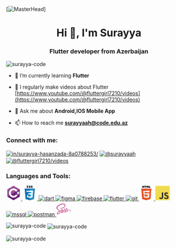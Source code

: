 [![MasterHead](https://miro.medium.com/max/1200/1*-6WdIcd88w3pfphHOYln3Q.png)]
<h1 align="center">Hi 👋, I'm Surayya</h1>
<h3 align="center">Flutter developer from Azerbaijan</h3>


<p align="left"> <img src="https://komarev.com/ghpvc/?username=surayya-code&label=Profile%20views&color=0e75b6&style=flat" alt="surayya-code" /> </p>

- 🌱 I’m currently learning **Flutter**

- 📝 I regularly make videos about Flutter [https://www.youtube.com/@fluttergirl7210/videos](https://www.youtube.com/@fluttergirl7210/videos)

- 💬 Ask me about **Android,IOS Mobile App**

- 📫 How to reach me **surayyaah@code.edu.az**

<h3 align="left">Connect with me:</h3>
<p align="left">
<a href="https://linkedin.com/in/in/surayya-hasanzada-8a0788253/" target="blank"><img align="center" src="https://raw.githubusercontent.com/rahuldkjain/github-profile-readme-generator/master/src/images/icons/Social/linked-in-alt.svg" alt="in/surayya-hasanzada-8a0788253/" height="30" width="40" /></a>
<a href="https://medium.com/@surayyaah" target="blank"><img align="center" src="https://raw.githubusercontent.com/rahuldkjain/github-profile-readme-generator/master/src/images/icons/Social/medium.svg" alt="@surayyaah" height="30" width="40" /></a>
<a href="https://www.youtube.com/c/@fluttergirl7210/videos" target="blank"><img align="center" src="https://raw.githubusercontent.com/rahuldkjain/github-profile-readme-generator/master/src/images/icons/Social/youtube.svg" alt="@fluttergirl7210/videos" height="30" width="40" /></a>
</p>

<h3 align="left">Languages and Tools:</h3>
<p align="left"> <a href="https://www.w3schools.com/cs/" target="_blank" rel="noreferrer"> <img src="https://raw.githubusercontent.com/devicons/devicon/master/icons/csharp/csharp-original.svg" alt="csharp" width="40" height="40"/> </a> <a href="https://www.w3schools.com/css/" target="_blank" rel="noreferrer"> <img src="https://raw.githubusercontent.com/devicons/devicon/master/icons/css3/css3-original-wordmark.svg" alt="css3" width="40" height="40"/> </a> <a href="https://dart.dev" target="_blank" rel="noreferrer"> <img src="https://www.vectorlogo.zone/logos/dartlang/dartlang-icon.svg" alt="dart" width="40" height="40"/> </a> <a href="https://www.figma.com/" target="_blank" rel="noreferrer"> <img src="https://www.vectorlogo.zone/logos/figma/figma-icon.svg" alt="figma" width="40" height="40"/> </a> <a href="https://firebase.google.com/" target="_blank" rel="noreferrer"> <img src="https://www.vectorlogo.zone/logos/firebase/firebase-icon.svg" alt="firebase" width="40" height="40"/> </a> <a href="https://flutter.dev" target="_blank" rel="noreferrer"> <img src="https://www.vectorlogo.zone/logos/flutterio/flutterio-icon.svg" alt="flutter" width="40" height="40"/> </a> <a href="https://git-scm.com/" target="_blank" rel="noreferrer"> <img src="https://www.vectorlogo.zone/logos/git-scm/git-scm-icon.svg" alt="git" width="40" height="40"/> </a> <a href="https://www.w3.org/html/" target="_blank" rel="noreferrer"> <img src="https://raw.githubusercontent.com/devicons/devicon/master/icons/html5/html5-original-wordmark.svg" alt="html5" width="40" height="40"/> </a> <a href="https://developer.mozilla.org/en-US/docs/Web/JavaScript" target="_blank" rel="noreferrer"> <img src="https://raw.githubusercontent.com/devicons/devicon/master/icons/javascript/javascript-original.svg" alt="javascript" width="40" height="40"/> </a> <a href="https://www.microsoft.com/en-us/sql-server" target="_blank" rel="noreferrer"> <img src="https://www.svgrepo.com/show/303229/microsoft-sql-server-logo.svg" alt="mssql" width="40" height="40"/> </a> <a href="https://postman.com" target="_blank" rel="noreferrer"> <img src="https://www.vectorlogo.zone/logos/getpostman/getpostman-icon.svg" alt="postman" width="40" height="40"/> </a> <a href="https://sass-lang.com" target="_blank" rel="noreferrer"> <img src="https://raw.githubusercontent.com/devicons/devicon/master/icons/sass/sass-original.svg" alt="sass" width="40" height="40"/> </a> </p>

<p><img align="left" src="https://github-readme-stats.vercel.app/api/top-langs?username=surayya-code&show_icons=true&locale=en&layout=compact" alt="surayya-code" /></p>

<p>&nbsp;<img align="center" src="https://github-readme-stats.vercel.app/api?username=surayya-code&show_icons=true&locale=en" alt="surayya-code" /></p>

<p><img align="center" src="https://github-readme-streak-stats.herokuapp.com/?user=surayya-code&" alt="surayya-code" /></p>
